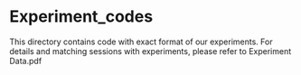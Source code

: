 # Experiment_codes
This directory contains code with exact format of our experiments.
For details and matching sessions with experiments, please refer to Experiment Data.pdf
